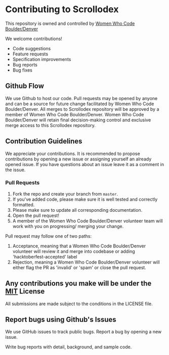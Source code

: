 # Contributing to Scrollodex

This repository is owned and controlled by [Women Who Code Boulder/Denver](https://github.com/wwcodecolorado)

We welcome contributions! 
 - Code suggestions
 - Feature requests
 - Specification improvements
 - Bug reports
 - Bug fixes

## Github Flow

We use Github to host our code. Pull requests may be opened by anyone and can be a source for future change facilitated by Women Who Code Boulder/Denver. 
All merges to Scrollodex repository will be approved by a member of Women Who Code Boulder/Denver.
Women Who Code Boulder/Denver will retain final decision-making control and exclusive merge access to this Scrollodex repository.

## Contribution Guidelines
We appreciate your contributions. It is recommended to propose contributions by opening a new issue or assigning yourself an already opened issue. 
If you have questions about an issue leave it as a comment in the issue.

### Pull Requests

1. Fork the repo and create your branch from `master`.
2. If you've added code, please make sure it is well tested and correctly formatted.
3. Please make sure to update all corresponding documentation.
4. Open the pull request!
5. A member of the Women Who Code Boulder/Denver volunteer team will work with you on progressing/ merging your change.

Pull request may follow one of two paths:
1. Acceptance, meaning that a Women Who Code Boulder/Denver volunteer will review it and merge into codebase or adding 'hacktoberfest-accepted' label
2. Rejection, meaning a Women Who Code Boulder/Denver volunteer will either flag the PR as 'invalid' or 'spam' or close the pull request.

## Any contributions you make will be under the [MIT](https://choosealicense.com/licenses/mit/) License
All submissions are made subject to the conditions in the LICENSE file.  

## Report bugs using Github's Issues
We use GitHub issues to track public bugs. Report a bug by opening a new issue.

Write bug reports with detail, background, and sample code.
